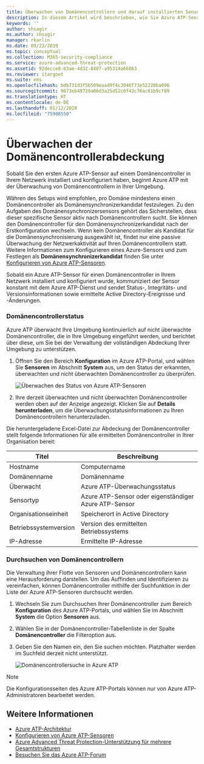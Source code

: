 ```yaml
---
title: Überwachen von Domänencontrollern und darauf installierten Sensoren mit Azure Advanced Threat Protection | Microsoft-Dokumentation
description: In diesem Artikel wird beschrieben, wie Sie Azure ATP-Sensoren und die Sensorabdeckung mit Azure ATP überwachen.
keywords: ''
author: shsagir
ms.author: shsagir
manager: rkarlin
ms.date: 09/23/2019
ms.topic: conceptual
ms.collection: M365-security-compliance
ms.service: azure-advanced-threat-protection
ms.assetid: 92decce8-b3ae-4d32-8407-a95314a66863
ms.reviewer: itargoet
ms.suite: ems
ms.openlocfilehash: bdb731d3f5b509eaad9f4c3046f73e52220ba096
ms.sourcegitcommit: 9673eb49729a06d3a25d52c0f43c76ac61b9cf89
ms.translationtype: HT
ms.contentlocale: de-DE
ms.lasthandoff: 01/12/2020
ms.locfileid: "75908550"
---
```

# <a name="monitoring-your-domain-controller-coverage"></a>Überwachen der Domänencontrollerabdeckung

Sobald Sie den ersten Azure ATP-Sensor auf einem Domänencontroller in Ihrem Netzwerk installiert und konfiguriert haben, beginnt Azure ATP mit der Überwachung von Domänencontrollern in Ihrer Umgebung. 

Währen des Setups wird empfohlen, pro Domäne mindestens einen Domänencontroller als Domänensynchronizerkandidat festzulegen. Zu den Aufgaben des Domänensynchronizersensors gehört das Sicherstellen, dass dieser spezifische Sensor aktiv nach Domänencontrollern sucht. Sie können den Domänencontroller für den Domänensynchronizerkandidat nach der Erstkonfiguration wechseln. Wenn kein Domänencontroller als Kandidat für die Domänensynchronisierung ausgewählt ist, findet nur eine passive Überwachung der Netzwerkaktivität auf Ihren Domänencontrollern statt. Weitere Informationen zum Konfigurieren eines Azure-Sensors und zum Festlegen als **Domänensynchronizerkandidat** finden Sie unter [Konfigurieren von Azure ATP-Sensoren](install-atp-step5.md). 

Sobald ein Azure ATP-Sensor für einen Domänencontroller in Ihrem Netzwerk installiert und konfiguriert wurde, kommuniziert der Sensor konstant mit dem Azure ATP-Dienst und sendet Status-, Integritäts- und Versionsinformationen sowie ermittelte Active Directory-Ereignisse und -Änderungen.  

### <a name="domain-controller-status"></a>Domänencontrollerstatus

Azure ATP überwacht Ihre Umgebung kontinuierlich auf nicht überwachte Domänencontroller, die in Ihre Umgebung eingeführt werden, und berichtet über diese, um Sie bei der Verwaltung der vollständigen Abdeckung Ihrer Umgebung zu unterstützen. 

1. Öffnen Sie den Bereich **Konfiguration** im Azure ATP-Portal, und wählen Sie **Sensoren** im Abschnitt **System** aus, um den Status der erkannten, überwachten und nicht überwachten Domänencontroller zu überprüfen.
   
    ![Überwachen des Status von Azure ATP-Sensoren](media/atp-sensors-status-monitoring.png)

2. Ihre derzeit überwachten und nicht überwachten Domänencontroller werden oben auf der Anzeige angezeigt. Klicken Sie auf **Details herunterladen**, um die Überwachungsstatusinformationen zu Ihren Domänencontrollern herunterzuladen. 

Die heruntergeladene Excel-Datei zur Abdeckung der Domänencontroller stellt folgende Informationen für alle ermittelten Domänencontroller in Ihrer Organisation bereit:

|Titel|Beschreibung|
|----|----|
|Hostname|Computername|
|Domänenname|Domänenname|
|Überwacht|Azure ATP-Überwachungsstatus|
|Sensortyp|Azure ATP-Sensor oder eigenständiger Azure ATP-Sensor|
|Organisationseinheit|Speicherort in Active Directory |
|Betriebssystemversion| Version des ermittelten Betriebssystems|
|IP-Adresse|Ermittelte IP-Adresse| 

### <a name="search-domain-controllers"></a>Durchsuchen von Domänencontrollern

Die Verwaltung ihrer Flotte von Sensoren und Domänencontrollern kann eine Herausforderung darstellen. Um das Auffinden und Identifizieren zu vereinfachen, können Domänencontroller mithilfe der Suchfunktion in der Liste der Azure ATP-Sensoren durchsucht werden. 

1. Wechseln Sie zum Durchsuchen Ihrer Domänencontroller zum Bereich **Konfiguration** des Azure ATP-Portals, und wählen Sie im Abschnitt **System** die Option **Sensoren** aus.
1. Wählen Sie in der Domänencontroller-Tabellenliste in der Spalte **Domänencontroller** die Filteroption aus. 
1. Geben Sie den Namen ein, den Sie suchen möchten. Platzhalter werden im Suchfeld derzeit nicht unterstützt. 

    ![Domänencontrollersuche in Azure ATP](media/search-sensor.png)

> [!NOTE]
> Die Konfigurationsseiten des Azure ATP-Portals können nur von Azure ATP-Administratoren bearbeitet werden.


## <a name="see-also"></a>Weitere Informationen

- [Azure ATP-Architektur](atp-architecture.md)
- [Konfigurieren von Azure ATP-Sensoren](install-atp-step5.md)
- [Azure Advanced Threat Protection-Unterstützung für mehrere Gesamtstrukturen](atp-multi-forest.md)
- [Besuchen Sie das Azure ATP-Forum](https://aka.ms/azureatpcommunity)
